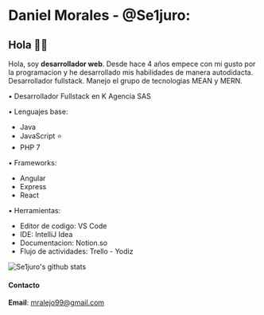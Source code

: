 # Daniel Morales - @Se1juro:

## Hola 👨‍💻

Hola, soy **desarrollador web**.
Desde hace 4 años empece con mi gusto por la programacion y he desarrollado mis habilidades de manera autodidacta.
Desarrollador fullstack.
Manejo el grupo de tecnologias MEAN y MERN.

• Desarrollador Fullstack en K Agencia SAS

• Lenguajes base:

  - Java
  - JavaScript ⭐
  - PHP 7
  
• Frameworks:
  
  - Angular
  - Express
  - React
  
• Herramientas:

  - Editor de codigo: VS Code
  - IDE: IntelliJ Idea
  - Documentacion: Notion.so
  - Flujo de actividades: Trello - Yodiz

![Se1juro's github stats](https://github-readme-stats.vercel.app/api?username=Se1juro&show_icons=true&theme=radical)

#### Contacto 

**Email**: mralejo99@gmail.com 

